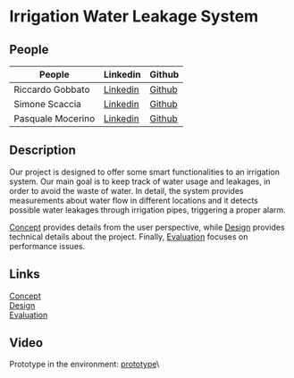 # Irrigation Water Leakage System

## People

| People | Linkedin | Github |
|--- |--- |--- |
| Riccardo Gobbato | [Linkedin](https://www.linkedin.com/in/riccardo-gobbato-380674251/) | [Github](https://github.com/RicGobs) |
| Simone Scaccia | [Linkedin](https://www.linkedin.com/in/simone-scaccia-40b631210/) | [Github](https://github.com/simonescaccia) |
| Pasquale Mocerino | [Linkedin](https://www.linkedin.com/in/pasquale-mocerino-29088b1a2/) | [Github](https://github.com/pasqualemocerino) |

## Description

Our project is designed to offer some smart functionalities to an irrigation system. Our main goal is to keep track of water usage and leakages, in order to avoid the waste of water. In detail, the system provides measurements about water flow in different locations and it detects possible water leakages through irrigation pipes, triggering a proper alarm.

[Concept](https://github.com/simonescaccia/Irrigation-Water-Leakage-System/blob/main/Concept.md) provides details from the user perspective, while [Design](https://github.com/simonescaccia/Irrigation-Water-Leakage-System/blob/main/Design.md) provides technical details about the project. Finally, [Evaluation](https://github.com/simonescaccia/Irrigation-Water-Leakage-System/blob/main/Evaluation.md) focuses on performance issues.

## Links

[Concept](https://github.com/simonescaccia/IoTProject/blob/main/Concept.md)\
[Design](https://github.com/simonescaccia/IoTProject/blob/main/Design.md)\
[Evaluation](https://github.com/simonescaccia/IoTProject/blob/main/Evaluation.md)

## Video

Prototype in the environment: [prototype](https://www.youtube.com/watch?v=hoUJ2N8BXHc)\

